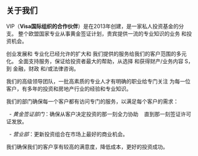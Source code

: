 ## 关于我们

VIP（**Visa国际组织的合作伙伴**）是在2013年创建，是一家私人投资基金的分支。
整个欧盟国家专业从事黄金签证计划，贵宾提供一流的专业知识的业务
和投资机会。

创业发展和 专业化已经允许的扩大和
我们提供的服务给我们的客户范围的多元化。
全面支持服务，保证给投资者最大的帮助，从选择
和获得财产/业务内容 S，到 金融，财政 和/或法律咨询。

我们的高级领导团队，一批高素质的专业人才有明确的职业给专门关注
为每一位客户，有多年的投资和房地产行业的经验和专业知识。

我们的部门确保每一个客户都有访问专门的服务，以满足每个客户的需求：

  - *黄金签证部门*：确保从客户决定投资的那一刻全力协助
   直到那一刻签证许可证发放。

  - *营业部*：更新投资组合在市场上最好的商业机会。

我们确保我们的客户享有较高的满意度，降低成本，更好的投资成功。